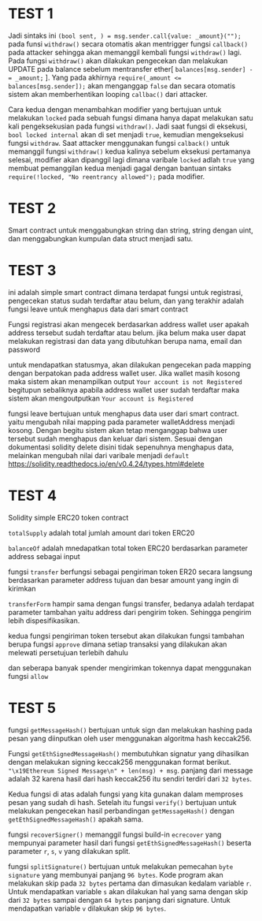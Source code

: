 # TEST 1
Jadi sintaks ini `(bool sent, ) = msg.sender.call{value: _amount}("");` pada funsi `withdraw()` secara otomatis akan mentrigger fungsi `callback()` pada attacker sehingga akan memanggil kembali fungsi `withdraw()` lagi. Pada fungsi `withdraw()` akan dilakukan pengecekan dan melakukan UPDATE pada balance sebelum mentransfer ether[ `balances[msg.sender] -= _amount;` ]. Yang pada akhirnya `require(_amount <= balances[msg.sender]);` akan menganggap `false` dan secara otomatis sistem akan memberhentikan looping `callbac()` dari attacker.

Cara kedua dengan menambahkan modifier yang bertujuan untuk melakukan `locked` pada sebuah fungsi dimana hanya dapat melakukan satu kali pengeksekusian pada fungsi `withdraw()`. Jadi saat fungsi di eksekusi, `bool locked internal` akan di set menjadi `true`, kemudian mengeksekusi fungsi `withdraw`. Saat attacker menggunakan fungsi `calback()` untuk memanggil fungsi `withdraw()` kedua kalinya sebelum eksekusi pertamanya selesai, modifier akan dipanggil lagi dimana varibale `locked` adlah `true` yang membuat pemanggilan kedua menjadi gagal dengan bantuan sintaks `require(!locked, "No reentrancy allowed");` pada modifier.
# TEST 2
Smart contract untuk menggabungkan string dan string, string dengan uint, dan menggabungkan kumpulan data struct menjadi satu.
# TEST 3
ini adalah simple smart contract dimana terdapat fungsi untuk registrasi, pengecekan status sudah terdaftar atau belum, dan yang terakhir adalah fungsi leave untuk menghapus data dari smart contract

Fungsi registrasi akan mengecek berdasarkan address wallet user apakah address tersebut sudah terdaftar atau belum. jika belum maka user dapat melakukan registrasi dan data yang dibutuhkan berupa nama, email dan password

untuk mendapatkan statusmya, akan dilakukan pengecekan pada mapping dengan berpatokan pada address wallet user. Jika wallet masih kosong maka sistem akan menampilkan output `Your account is not Registered` begitupun sebaliknya apabila address wallet user sudah terdaftar maka sistem akan mengoutputkan `Your account is Registered`

fungsi leave bertujuan untuk menghapus data user dari smart contract. yaitu mengubah nilai mapping pada parameter walletAddress menjadi kosong. Dengan begitu sistem akan tetap menganggap bahwa user tersebut sudah menghapus dan keluar dari sistem.
Sesuai dengan dokumentasi solidity delete disini tidak sepenuhnya menghapus data, melainkan mengubah nilai dari varibale menjadi `default`
https://solidity.readthedocs.io/en/v0.4.24/types.html#delete
# TEST 4
Solidity simple ERC20 token contract

`totalSupply` adalah total jumlah amount dari token ERC20

`balanceOf` adalah mnedapatkan total token ERC20 berdasarkan parameter address sebagai input

fungsi `transfer` berfungsi sebagai pengiriman token ER20 secara langsung berdasarkan parameter address tujuan dan besar amount yang ingin di kirimkan

`transferForm` hampir sama dengan fungsi transfer, bedanya adalah terdapat parameter tambahan yaitu address dari pengirim token. Sehingga pengirim lebih dispesifikasikan.

kedua fungsi pengiriman token tersebut akan dilakukan fungsi tambahan berupa fungsi `approve` dimana setiap transaksi yang dilakukan akan melewati persetujuan terlebih dahulu

dan seberapa banyak spender mengirimkan tokennya dapat menggunakan fungsi `allow`
# TEST 5
fungsi `getMessageHash()` bertujuan untuk sign dan melakukan hashing pada pesan yang diinputkan oleh user menggunakan algoritma hash keccak256.

Fungsi `getEthSignedMessageHash()` membutuhkan signatur yang dihasilkan dengan melakukan signing keccak256 menggunakan format berikut. `"\x19Ethereum Signed Message\n" + len(msg) + msg`. panjang dari message adalah 32 karena hasil dari hash keccak256 itu sendiri terdiri dari `32 bytes`.

Kedua fungsi di atas adalah fungsi yang kita gunakan dalam memproses pesan yang sudah di hash. Setelah itu fungsi `verify()` bertujuan untuk melakukan pengecekan hasil perbandingan `getMessageHash()` dengan `getEthSignedMessageHash()` apakah sama.

fungsi `recoverSigner()` memanggil fungsi build-in `ecrecover` yang mempunyai parameter hasil dari fungsi `getEthSignedMessageHash()` beserta parameter `r`, `s`, `v` yang dilakukan split.

fungsi `splitSignature()` bertujuan untuk melakukan pemecahan `byte signature` yang membunyai panjang `96 bytes`. Kode program akan melakukan skip pada `32 bytes` pertama dan dimasukan kedalam variable `r`. Untuk mendapatkan variable `s` akan dilakukan hal yang sama dengan skip dari `32 bytes` sampai dengan `64 bytes` panjang dari signature. Untuk mendapatkan variable `v` dilakukan skip `96 bytes`.

